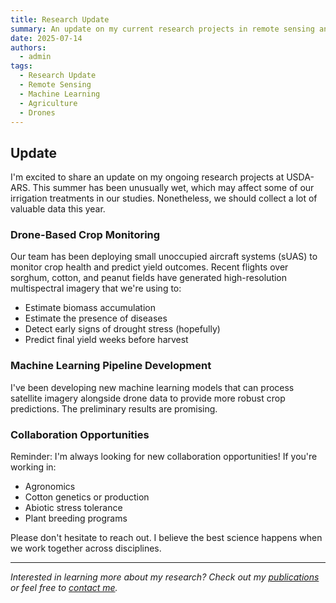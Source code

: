 ```yaml
---
title: Research Update
summary: An update on my current research projects in remote sensing and AI for crop improvement.
date: 2025-07-14
authors:
  - admin
tags:
  - Research Update
  - Remote Sensing
  - Machine Learning
  - Agriculture
  - Drones
---
```


## Update

I'm excited to share an update on my ongoing research projects at USDA-ARS. This summer has been unusually wet, which may affect some of our irrigation treatments in our studies. Nonetheless, we should collect a lot of valuable data this year.

### Drone-Based Crop Monitoring

Our team has been deploying small unoccupied aircraft systems (sUAS) to monitor crop health and predict yield outcomes. Recent flights over sorghum, cotton, and peanut fields have generated high-resolution multispectral imagery that we're using to:

- Estimate biomass accumulation
- Estimate the presence of diseases
- Detect early signs of drought stress (hopefully)
- Predict final yield weeks before harvest

### Machine Learning Pipeline Development

I've been developing new machine learning models that can process satellite imagery alongside drone data to provide more robust crop predictions. The preliminary results are promising.

### Collaboration Opportunities

Reminder: I'm always looking for new collaboration opportunities! If you're working in:
- Agronomics
- Cotton genetics or production
- Abiotic stress tolerance
- Plant breeding programs

Please don't hesitate to reach out. I believe the best science happens when we work together across disciplines.

---

*Interested in learning more about my research? Check out my [publications](/publication/) or feel free to [contact me](/#contact).*
